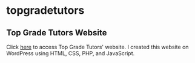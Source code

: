 # topgradetutors
## Top Grade Tutors Website
Click [here](https://topgradetutors.net/) to access Top Grade Tutors' website. I created this website on WordPress using HTML, CSS, PHP, and JavaScript. 
